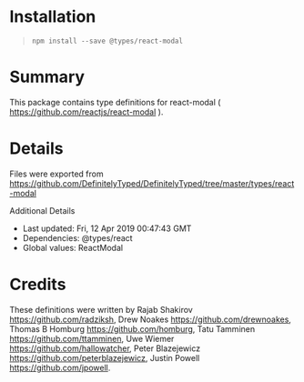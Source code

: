 # Installation
> `npm install --save @types/react-modal`

# Summary
This package contains type definitions for react-modal ( https://github.com/reactjs/react-modal ).

# Details
Files were exported from https://github.com/DefinitelyTyped/DefinitelyTyped/tree/master/types/react-modal

Additional Details
 * Last updated: Fri, 12 Apr 2019 00:47:43 GMT
 * Dependencies: @types/react
 * Global values: ReactModal

# Credits
These definitions were written by Rajab Shakirov <https://github.com/radziksh>, Drew Noakes <https://github.com/drewnoakes>, Thomas B Homburg <https://github.com/homburg>, Tatu Tamminen <https://github.com/ttamminen>, Uwe Wiemer <https://github.com/hallowatcher>, Peter Blazejewicz <https://github.com/peterblazejewicz>, Justin Powell <https://github.com/jpowell>.

